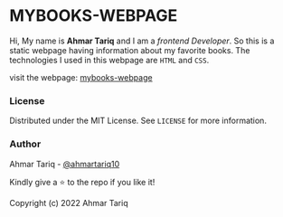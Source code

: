 # MYBOOKS-WEBPAGE

Hi, My name is **Ahmar Tariq** and I am a *frontend Developer*. So this is a static webpage having information about my favorite books. The technologies I used in this webpage are  `HTML` and `CSS`.

visit the webpage: [mybooks-webpage](https://mybooks-webpage.netlify.app/)

### License

Distributed under the MIT License. See  `LICENSE`  for more information.

### Author

Ahmar Tariq -  [@ahmartariq10](https://twitter.com/ahmartariq10)

Kindly give a  ⭐  to the repo if you like it!

Copyright (c) 2022 Ahmar Tariq
